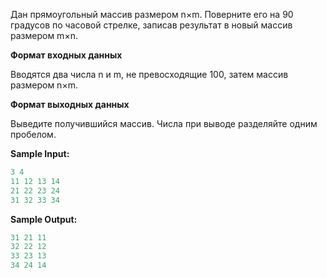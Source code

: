 Дан прямоугольный массив размером n×m. Поверните его на 90 градусов по часовой стрелке, записав результат в новый массив размером m×n.

**Формат входных данных**

Вводятся два числа n и m, не превосходящие 100, затем массив размером n×m.

**Формат выходных данных**


Выведите получившийся массив. Числа при выводе разделяйте одним пробелом.

**Sample Input:**

```cpp
3 4
11 12 13 14
21 22 23 24
31 32 33 34
```


**Sample Output:**

```cpp
31 21 11
32 22 12
33 23 13
34 24 14
```


